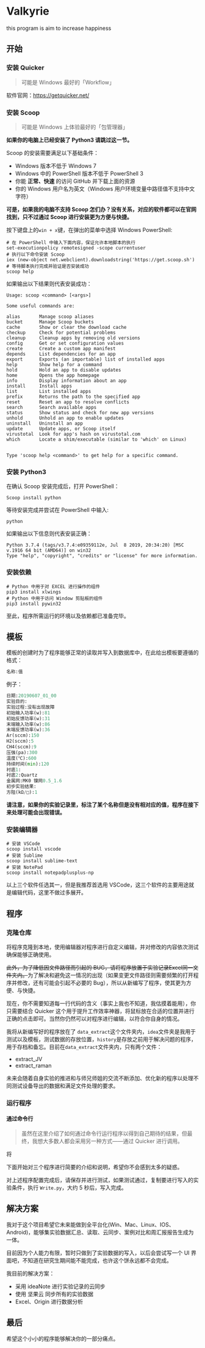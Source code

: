 # Valkyrie

 this program is aim to increase happiness

## 开始

### 安装 Quicker

> 可能是 Windows 最好的「Workflow」

软件官网：https://getquicker.net/

### 安装 Scoop

> 可能是 Windows 上体验最好的「包管理器」

**如果你的电脑上已经安装了 Python3 请跳过这一节。**

Scoop 的安装需要满足以下基础条件：

+ Windows 版本不低于 Windows 7
+ Windows 中的 PowerShell 版本不低于 PowerShell 3
+ 你能 **正常、快速** 的访问 GitHub 并下载上面的资源
+ 你的 Windows 用户名为英文（Windows 用户环境变量中路径值不支持中文字符）

**可是，如果我的电脑不支持 Scoop 怎们办？没有关系，对应的软件都可以在官网找到，只不过通过 Scoop 进行安装更为方便与快捷。**

按下键盘上的`win + x`键，在弹出的菜单中选择 Windows PowerShell:

```
# 在 PowerShell 中输入下面内容，保证允许本地脚本的执行
set-executionpolicy remotesigned -scope currentuser
# 执行以下命令安装 Scoop
iex (new-object net.webclient).downloadstring('https://get.scoop.sh')
# 等待脚本执行完成并验证是否安装成功
scoop help
```

如果输出以下结果则代表安装成功：

```
Usage: scoop <command> [<args>]

Some useful commands are:

alias       Manage scoop aliases
bucket      Manage Scoop buckets
cache       Show or clear the download cache
checkup     Check for potential problems
cleanup     Cleanup apps by removing old versions
config      Get or set configuration values
create      Create a custom app manifest
depends     List dependencies for an app
export      Exports (an importable) list of installed apps
help        Show help for a command
hold        Hold an app to disable updates
home        Opens the app homepage
info        Display information about an app
install     Install apps
list        List installed apps
prefix      Returns the path to the specified app
reset       Reset an app to resolve conflicts
search      Search available apps
status      Show status and check for new app versions
unhold      Unhold an app to enable updates
uninstall   Uninstall an app
update      Update apps, or Scoop itself
virustotal  Look for app's hash on virustotal.com
which       Locate a shim/executable (similar to 'which' on Linux)


Type 'scoop help <command>' to get help for a specific command.
```

### 安装 Python3

在确认 Scoop 安装完成后，打开 PowerShell：

```
Scoop install python
```

等待安装完成并尝试在 PowerShell 中输入:

```
python
```

如果输出以下信息则代表安装正确：

```
Python 3.7.4 (tags/v3.7.4:e09359112e, Jul  8 2019, 20:34:20) [MSC v.1916 64 bit (AMD64)] on win32
Type "help", "copyright", "credits" or "license" for more information.
```

### 安装依赖

```
# Python 中用于对 EXCEL 进行操作的组件
pip3 install xlwings
# Python 中用于访问 Window 剪贴板的组件
pip3 install pywin32
```

至此，程序所需运行的环境以及依赖都已准备完毕。

## 模板

模板的创建时为了程序能够正常的读取并写入到数据库中，在此给出模板要遵循的格式：

```python
名称:值
```

例子：

```python
日期:20190607_01_00
实验目的:
实验过程:没有出现故障
初始输入功率(w):81
初始反馈功率(w):31
末端输入功率(w):86
末端反馈功率(w):36
Ar(sccm):150
H2(sccm):5
CH4(sccm):9
压强(pa):300
温度(℃):600
持续时间(min):120
衬底1:
衬底2:Quartz
金属网:MK0 镍网0.5_1.6
初步实验结果:
方阻(kΩ/□):1
```

**请注意，如果你的实验记录里，标注了某个名称但是没有相对应的值，程序在接下来处理可能会出现错误。**

### 安装编辑器

```
# 安装 VSCode
scoop install vscode
# 安装 Sublime
scoop install sublime-text
# 安装 NotePad
scoop install notepadplusplus-np
```

以上三个软件任选其一，但是我推荐首选用 VSCode，这三个软件的主要用途就是编辑代码，这里不做过多展开。

## 程序

### 克隆仓库

将程序克隆到本地，使用编辑器对程序进行自定义编辑，并对修改的内容依次测试确保能够正确使用。

~~此外，为了降低因文件路径而引起的 BUG，请将程序放置于实验记录Excel同一文件夹内。~~为了解决和避免这一情况的出现（如果变更文件路径则需要频繁的打开程序并修改，还有可能会引起不必要的 Bug），所以从新编写了程序，使其更为方便、与快捷。

现在，你不需要知道每一行代码的含义（事实上我也不知道，我估摸着能用），你只需要结合 Quicker 这个用于提升工作效率神器，将鼠标放在合适的位置并进行正确的点击即可。当然你仍然可以对程序进行编辑，以符合你自身的情况。

我将从新编写好的程序放在了 `data_extract`这个文件夹内，`idea`文件夹是我用于测试以及模板，测试数据的存放位置，`history`是存放之前用于解决问题的程序，用于存档和备忘。目前在`data_extract`文件夹内，只有两个文件：

+ extract_JV
+ extract_raman

未来会随着自身实验的推进和与师兄师姐的交流不断添加、优化新的程序以处理不同测试设备导出的数据和满足文件处理的要求。

### 运行程序

#### 通过命令行

> 虽然在这里介绍了如何通过命令行运行程序以得到自己期待的结果，但最终，我想大多数人都会采用另一种方式——通过 Quicker 进行调用。

将

下面开始对三个程序进行简要的介绍和说明，希望你不会感到太多的疑惑。

对上述程序配置完成后，请保存并进行测试，如果测试通过，复制要进行写入的实验条件，执行 `Write.py`，大约 5 秒后，写入完成。

## 解决方案

我对于这个项目希望它未来能做到全平台化(Win、Mac、Linux、IOS、Android)，能够集实验数据汇总、读取、云同步、案例对比和周汇报报告生成为一体。

目前因为个人能力有限，暂时只做到了实验数据的写入，以后会尝试写一个 UI 界面吧，不知道在研究生期间能不能完成，也许这个饼永远都不会完成。

我目前的解决方案：

+ 采用 ideaNote 进行实验记录的云同步
+ 使用 坚果云 同步所有的实验数据
+ Excel、Origin 进行数据分析

## 最后

希望这个小小的程序能够解决你的一部分痛点。